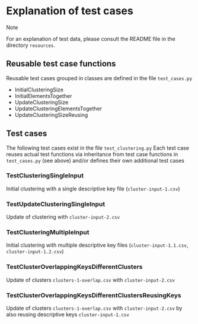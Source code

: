 # Explanation of test cases

> [!NOTE]
> For an explanation of test data, please consult the README file in the directory `resources`.

## Reusable test case functions
Reusable test cases grouped in classes are defined in the file `test_cases.py`

* InitialClusteringSize
* InitialElementsTogether
* UpdateClusteringSize
* UpdateClusteringElementsTogether
* UpdateClusteringSizeReusing


## Test cases
The following test cases exist in the file `test_clustering.py`
Each test case reuses actual test functions via inheritance from test case functions in `test_cases.py` (see above) and/or defines their own additional test cases

### TestClusteringSingleInput
Initial clustering with a single descriptive key file (`cluster-input-1.csv`)

### TestUpdateClusteringSingleInput
Update of clustering with `cluster-input-2.csv`

### TestClusteringMultipleInput
Initial clustering with multiple descriptive key files (`cluster-input-1.1.csv`, `cluster-input-1.2.csv`)

### TestClusterOverlappingKeysDifferentClusters
Update of clusters `clusters-1-overlap.csv` with `cluster-input-2.csv`

### TestClusterOverlappingKeysDifferentClustersReusingKeys
Update of clusters `clusters-1-overlap.csv` with `cluster-input-2.csv` by also reusing descriptive keys `cluster-input-1.csv`
